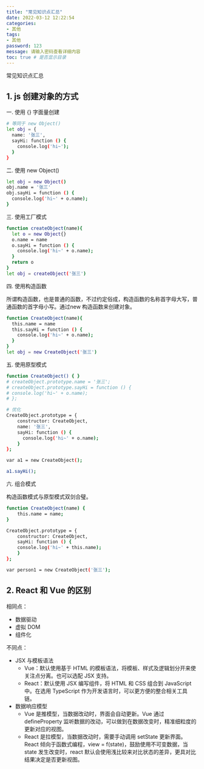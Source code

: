 ```yaml
---
title: "常见知识点汇总"
date: 2022-03-12 12:22:54
categories:
- 其他
tags:
- 其他
password: 123
message: 请输入密码查看详细内容
toc: true # 是否显示目录
---
```

常见知识点汇总

<!-- more -->

## 1. js 创建对象的方式

一. 使用 {} 字面量创建
```bash
# 等同于 new Object()
let obj = {
  name: '张三',
  sayHi: function () {
    console.log('hi~');
  }
}

```

二. 使用 new Object()
```bash
let obj = new Object()
obj.name = '张三'
obj.sayHi = function () {
  console.log('hi~' + o.name);
}
```

三. 使用工厂模式
```bash
function createObject(name){
  let o = new Object{}
  o.name = name
  o.sayHi = function () {
    console.log('hi~' + o.name);
  }
  return o
}
let obj = createObject('张三')
```

四. 使用构造函数

所谓构造函数，也是普通的函数，不过约定俗成，构造函数的名称首字母大写，普通函数的首字母小写。通过new 构造函数来创建对象。
```bash
function CreateObject(name){
  this.name = name 
  this.sayHi = function () {
    console.log('hi~' + o.name);
  }
}
let obj = new CreateObject('张三')
```

五. 使用原型模式

```bash
function CreateObject() { }
# createObject.prototype.name = '张三';
# createObject.prototype.sayHi = function () { 
# console.log('hi~' + o.name);
# };

# 优化
CreateObject.prototype = {
    constructor: CreateObject,
    name: '张三',
    sayHi: function () {
      console.log('hi~' + o.name);
    }
};

var a1 = new CreateObject();

a1.sayHi();
```
六. 组合模式

构造函数模式与原型模式双剑合璧。
```bash
function CreateObject(name) {
    this.name = name;
}

CreateObject.prototype = {
    constructor: CreateObject,
    sayHi: function () {
    console.log('hi~' + this.name);
    }
};

var person1 = new CreateObject('张三');
```


## 2. React 和 Vue 的区别

相同点：
  * 数据驱动
  * 虚拟 DOM
  * 组件化
  
不同点：
  * JSX 与模板语法
    * Vue：默认使用基于 HTML 的模板语法，将模板、样式及逻辑划分开来使关注点分离。也可以选配 JSX 支持。
    * React：默认使用 JSX 编写组件，将 HTML 和 CSS 组合到 JavaScript 中。在选用 TypeScript 作为开发语言时，可以更方便的整合相关工具链。
  * 数据响应模型
    * Vue 是推模型，当数据改动时，界面会自动更新。Vue 通过 defineProperty 监听数据的改动，可以做到在数据改变时，精准细粒度的更新对应的视图。
    * React 是拉模型，当数据改动时，需要手动调用 setState 更新界面。React 倾向于函数式编程，view = f(state)，鼓励使用不可变数据，当 state 发生改变时，react 默认会使用浅比较来对比状态的差异，更具对比结果决定是否更新视图。